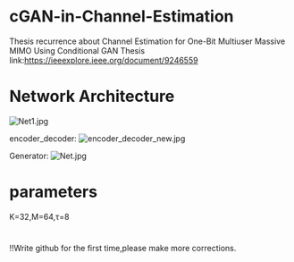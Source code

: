 # cGAN-in-Channel-Estimation
Thesis recurrence about Channel Estimation for One-Bit Multiuser Massive MIMO Using Conditional GAN
Thesis link:https://ieeexplore.ieee.org/document/9246559

# Network Architecture
![Net1.jpg](https://s2.loli.net/2022/10/14/qVjCp2KTwDfcluF.png)

encoder_decoder:
![encoder_decoder_new.jpg](https://s2.loli.net/2022/10/14/XitTmhFBrU4KJbg.png)


Generator:
![Net.jpg](https://s2.loli.net/2022/10/14/etfSpOXP1NKanvR.png)


# parameters
K=32,M=64,τ=8

# 
!!Write github for the first time,please make more corrections.





